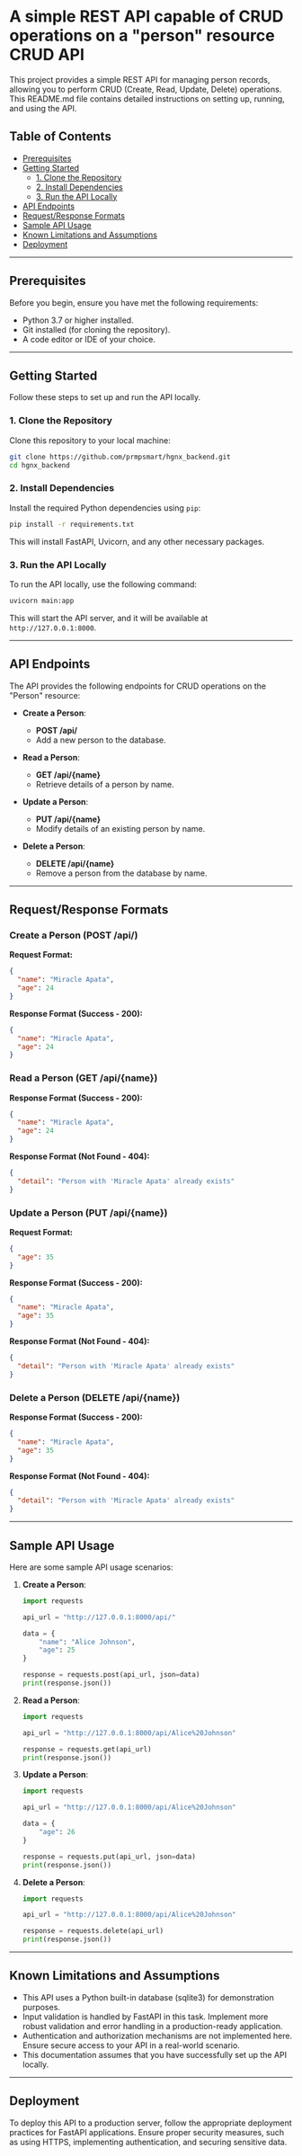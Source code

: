 # A simple REST API capable of CRUD operations on a "person" resource CRUD API

This project provides a simple REST API for managing person records, allowing you to perform CRUD (Create, Read, Update, Delete) operations. This README.md file contains detailed instructions on setting up, running, and using the API.

## Table of Contents

- [Prerequisites](#prerequisites)
- [Getting Started](#getting-started)
  - [1. Clone the Repository](#1-clone-the-repository)
  - [2. Install Dependencies](#2-install-dependencies)
  - [3. Run the API Locally](#3-run-the-api-locally)
- [API Endpoints](#api-endpoints)
- [Request/Response Formats](#requestresponse-formats)
- [Sample API Usage](#sample-api-usage)
- [Known Limitations and Assumptions](#known-limitations-and-assumptions)
- [Deployment](#deployment)

---

## Prerequisites

Before you begin, ensure you have met the following requirements:

- Python 3.7 or higher installed.
- Git installed (for cloning the repository).
- A code editor or IDE of your choice.

---

## Getting Started

Follow these steps to set up and run the API locally.

### 1. Clone the Repository

Clone this repository to your local machine:

```bash
git clone https://github.com/prmpsmart/hgnx_backend.git
cd hgnx_backend
```

### 2. Install Dependencies

Install the required Python dependencies using `pip`:

```bash
pip install -r requirements.txt
```

This will install FastAPI, Uvicorn, and any other necessary packages.

### 3. Run the API Locally

To run the API locally, use the following command:

```bash
uvicorn main:app
```

This will start the API server, and it will be available at `http://127.0.0.1:8000`.

---

## API Endpoints

The API provides the following endpoints for CRUD operations on the "Person" resource:

- **Create a Person**:
  - **POST /api/**
  - Add a new person to the database.

- **Read a Person**:
  - **GET /api/{name}**
  - Retrieve details of a person by name.

- **Update a Person**:
  - **PUT /api/{name}**
  - Modify details of an existing person by name.

- **Delete a Person**:
  - **DELETE /api/{name}**
  - Remove a person from the database by name.

---

## Request/Response Formats

### Create a Person (POST /api/)

**Request Format:**

```json
{
  "name": "Miracle Apata",
  "age": 24
}
```

**Response Format (Success - 200):**

```json
{
  "name": "Miracle Apata",
  "age": 24
}
```

### Read a Person (GET /api/{name})

**Response Format (Success - 200):**

```json
{
  "name": "Miracle Apata",
  "age": 24
}
```

**Response Format (Not Found - 404):**

```json
{
  "detail": "Person with 'Miracle Apata' already exists"
}
```

### Update a Person (PUT /api/{name})

**Request Format:**

```json
{
  "age": 35
}
```

**Response Format (Success - 200):**

```json
{
  "name": "Miracle Apata",
  "age": 35
}
```

**Response Format (Not Found - 404):**

```json
{
  "detail": "Person with 'Miracle Apata' already exists"
}
```

### Delete a Person (DELETE /api/{name})

**Response Format (Success - 200):**

```json
{
  "name": "Miracle Apata",
  "age": 35
}
```

**Response Format (Not Found - 404):**

```json
{
  "detail": "Person with 'Miracle Apata' already exists"
}
```

---

## Sample API Usage

Here are some sample API usage scenarios:

1. **Create a Person**:

   ```python
   import requests

   api_url = "http://127.0.0.1:8000/api/"

   data = {
       "name": "Alice Johnson",
       "age": 25
   }

   response = requests.post(api_url, json=data)
   print(response.json())
   ```

2. **Read a Person**:

   ```python
   import requests

   api_url = "http://127.0.0.1:8000/api/Alice%20Johnson"

   response = requests.get(api_url)
   print(response.json())
   ```

3. **Update a Person**:

   ```python
   import requests

   api_url = "http://127.0.0.1:8000/api/Alice%20Johnson"

   data = {
       "age": 26
   }

   response = requests.put(api_url, json=data)
   print(response.json())
   ```

4. **Delete a Person**:

   ```python
   import requests

   api_url = "http://127.0.0.1:8000/api/Alice%20Johnson"

   response = requests.delete(api_url)
   print(response.json())
   ```

---

## Known Limitations and Assumptions

- This API uses a Python built-in database (sqlite3) for demonstration purposes.
- Input validation is handled by FastAPI in this task. Implement more robust validation and error handling in a production-ready application.
- Authentication and authorization mechanisms are not implemented here. Ensure secure access to your API in a real-world scenario.
- This documentation assumes that you have successfully set up the API locally.

---

## Deployment

To deploy this API to a production server, follow the appropriate deployment practices for FastAPI applications. Ensure proper security measures, such as using HTTPS, implementing authentication, and securing sensitive data.


